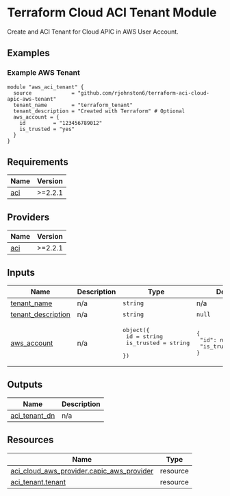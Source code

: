 <!-- BEGIN_TF_DOCS -->
# Terraform Cloud ACI Tenant Module
Create and ACI Tenant for Cloud APIC in AWS User Account.

## Examples

### Example AWS Tenant

```hcl
module "aws_aci_tenant" {
  source             = "github.com/rjohnston6/terraform-aci-cloud-apic-aws-tenant"
  tenant_name        = "terraform_tenant"
  tenant_description = "Created with Terraform" # Optional
  aws_account = {
    id         = "123456789012"
    is_trusted = "yes"
  }
}
```

## Requirements

| Name | Version |
|------|---------|
| <a name="requirement_aci"></a> [aci](#requirement\_aci) | >=2.2.1 |
## Providers

| Name | Version |
|------|---------|
| <a name="provider_aci"></a> [aci](#provider\_aci) | >=2.2.1 |
## Inputs

| Name | Description | Type | Default | Required |
|------|-------------|------|---------|:--------:|
| <a name="input_tenant_name"></a> [tenant\_name](#input\_tenant\_name) | n/a | `string` | n/a | yes |
| <a name="input_tenant_description"></a> [tenant\_description](#input\_tenant\_description) | n/a | `string` | `null` | no |
| <a name="input_aws_account"></a> [aws\_account](#input\_aws\_account) | n/a | <pre>object({<br>    id         = string<br>    is_trusted = string<br>  })</pre> | <pre>{<br>  "id": null,<br>  "is_trusted": "no"<br>}</pre> | no |
## Outputs

| Name | Description |
|------|-------------|
| <a name="output_aci_tenant_dn"></a> [aci\_tenant\_dn](#output\_aci\_tenant\_dn) | n/a |
## Resources

| Name | Type |
|------|------|
| [aci_cloud_aws_provider.capic_aws_provider](https://registry.terraform.io/providers/CiscoDevNet/aci/latest/docs/resources/cloud_aws_provider) | resource |
| [aci_tenant.tenant](https://registry.terraform.io/providers/CiscoDevNet/aci/latest/docs/resources/tenant) | resource |
<!-- END_TF_DOCS -->